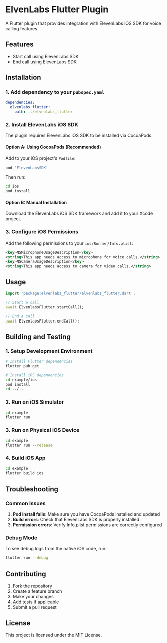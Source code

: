 # ElvenLabs Flutter Plugin

A Flutter plugin that provides integration with ElevenLabs iOS SDK for voice calling features.

## Features

- Start call using ElevenLabs SDK
- End call using ElevenLabs SDK

## Installation

### 1. Add dependency to your `pubspec.yaml`

```yaml
dependencies:
  elvenlabs_flutter:
    path: ../elvenlabs_flutter
```

### 2. Install ElevenLabs iOS SDK

The plugin requires ElevenLabs iOS SDK to be installed via CocoaPods.

#### Option A: Using CocoaPods (Recommended)

Add to your iOS project's `Podfile`:

```ruby
pod 'ElevenLabsSDK'
```

Then run:
```bash
cd ios
pod install
```

#### Option B: Manual Installation

Download the ElevenLabs iOS SDK framework and add it to your Xcode project.

### 3. Configure iOS Permissions

Add the following permissions to your `ios/Runner/Info.plist`:

```xml
<key>NSMicrophoneUsageDescription</key>
<string>This app needs access to microphone for voice calls.</string>
<key>NSCameraUsageDescription</key>
<string>This app needs access to camera for video calls.</string>
```

## Usage

```dart
import 'package:elvenlabs_flutter/elvenlabs_flutter.dart';

// Start a call
await ElvenlabsFlutter.startCall();

// End a call
await ElvenlabsFlutter.endCall();
```

## Building and Testing

### 1. Setup Development Environment

```bash
# Install Flutter dependencies
flutter pub get

# Install iOS dependencies
cd example/ios
pod install
cd ../..
```

### 2. Run on iOS Simulator

```bash
cd example
flutter run
```

### 3. Run on Physical iOS Device

```bash
cd example
flutter run --release
```

### 4. Build iOS App

```bash
cd example
flutter build ios
```

## Troubleshooting

### Common Issues

1. **Pod install fails**: Make sure you have CocoaPods installed and updated
2. **Build errors**: Check that ElevenLabs SDK is properly installed
3. **Permission errors**: Verify Info.plist permissions are correctly configured

### Debug Mode

To see debug logs from the native iOS code, run:

```bash
flutter run --debug
```

## Contributing

1. Fork the repository
2. Create a feature branch
3. Make your changes
4. Add tests if applicable
5. Submit a pull request

## License

This project is licensed under the MIT License.

